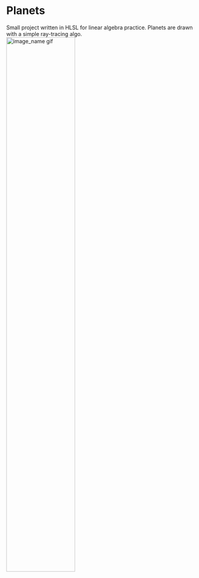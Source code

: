 # Planets
Small project written in HLSL for linear algebra practice.
Planets are drawn with a simple ray-tracing algo.
<br>
<img loading="lazy" src="./Coordinated001.gif" alt="image_name gif" width=60%/>
<br>
